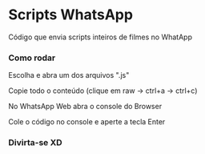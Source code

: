 # Scripts WhatsApp

Código que envia scripts inteiros de filmes no WhatApp

### Como rodar

Escolha e abra um dos arquivos ".js"

Copie todo o conteúdo (clique em raw -> ctrl+a -> ctrl+c)

No WhatsApp Web abra o console do Browser

Cole o código no console e aperte a tecla Enter

### Divirta-se XD
